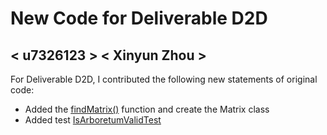 # New Code for Deliverable D2D

## < u7326123 > < Xinyun Zhou >

For Deliverable D2D, I contributed the following new statements of original code:

- Added the [findMatrix()](https://gitlab.cecs.anu.edu.au/u7326123/comp1110-ass2/-/blob/master/src/comp1110/ass2/help/Matrix.java#L1-65) function and create the Matrix class
- Added test [IsArboretumValidTest](https://gitlab.cecs.anu.edu.au/u7326123/comp1110-ass2/-/blob/master/tests/comp1110/ass2/IsArboretumValidTest.java#L1-70)
